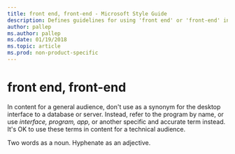 ```yaml
---
title: front end, front-end - Microsoft Style Guide
description: Defines guidelines for using 'front end' or 'front-end' in Microsoft documents. Two words as a noun. Hyphenate as an adjective.
author: pallep
ms.author: pallep
ms.date: 01/19/2018
ms.topic: article
ms.prod: non-product-specific
---
```


# front end, front-end

In
content for a general audience, don't use as a synonym for
the desktop interface to a database or server. Instead, refer
to the program by name, or use *interface, program, app,* or another specific and accurate term instead. It's OK to use these terms in content for a technical audience. 

Two words as a noun. Hyphenate as an adjective.
